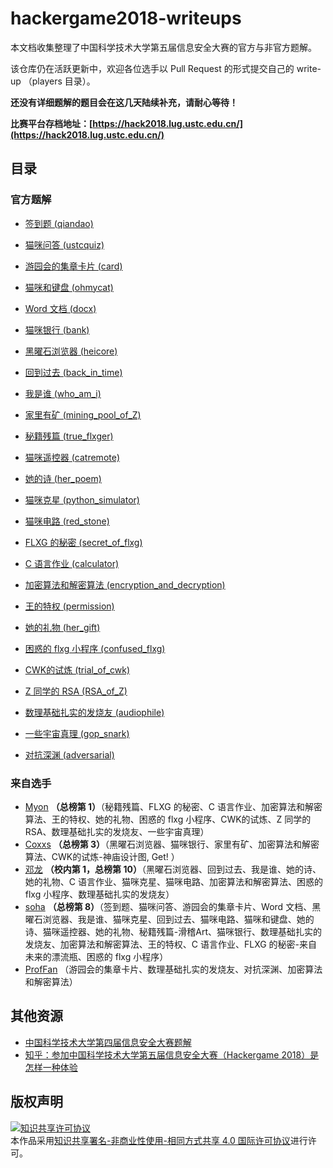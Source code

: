 # hackergame2018-writeups

本文档收集整理了中国科学技术大学第五届信息安全大赛的官方与非官方题解。

该仓库仍在活跃更新中，欢迎各位选手以 Pull Request 的形式提交自己的 write-up （players 目录）。

**还没有详细题解的题目会在这几天陆续补充，请耐心等待！**

**比赛平台存档地址：[https://hack2018.lug.ustc.edu.cn/](https://hack2018.lug.ustc.edu.cn/)**

## 目录

### 官方题解

- [签到题 (qiandao)](official/qiandao/README.md)

- [猫咪问答 (ustcquiz)](official/ustcquiz/README.md)

- [游园会的集章卡片 (card)](official/card/README.md)

- [猫咪和键盘 (ohmycat)](official/ohmycat/README.md)

- [Word 文档 (docx)](official/docx/README.md)

- [猫咪银行 (bank)](official/bank/README.md)

- [黑曜石浏览器 (heicore)](official/heicore/README.md)

- [回到过去 (back_in_time)](official/back_in_time/README.md)

- [我是谁 (who_am_i)](official/who_am_i/README.md)

- [家里有矿 (mining_pool_of_Z)](official/mining_pool_of_Z/README.md)

- [秘籍残篇 (true_flxger)](official/true_flxger/README.md)

- [猫咪遥控器 (catremote)](official/catremote/README.md)

- [她的诗 (her_poem)](official/her_poem/README.md)

- [猫咪克星 (python_simulator)](official/python_simulator/README.md)

- [猫咪电路 (red_stone)](official/red_stone/README.md)

- [FLXG 的秘密 (secret_of_flxg)](official/secret_of_flxg/README.md)

- [C 语言作业 (calculator)](official/calculator/README.md)

- [加密算法和解密算法 (encryption_and_decryption)](official/encryption_and_decryption/README.md)

- [王的特权 (permission)](official/permission/README.md)

- [她的礼物 (her_gift)](official/her_gift/README.md)

- [困惑的 flxg 小程序 (confused_flxg)](official/confused_flxg/README.md)

- [CWK的试炼 (trial_of_cwk)](official/trial_of_cwk/README.md)

- [Z 同学的 RSA (RSA_of_Z)](official/RSA_of_Z/README.md)

- [数理基础扎实的发烧友 (audiophile)](official/audiophile/README.md)

- [一些宇宙真理 (gop_snark)](official/gop_snark/README.md)

- [对抗深渊 (adversarial)](official/adversarial/README.md)

### 来自选手

- [Myon](players/myon/README.md) **（总榜第 1）**（秘籍残篇、FLXG 的秘密、C 语言作业、加密算法和解密算法、王的特权、她的礼物、困惑的 flxg 小程序、CWK的试炼、Z 同学的 RSA、数理基础扎实的发烧友、一些宇宙真理）
- [Coxxs](players/coxxs/README.md) **（总榜第 3）**（黑曜石浏览器、猫咪银行、家里有矿、加密算法和解密算法、CWK的试炼-神庙设计图, Get! ）
- [邓龙](players/dl/README.md) **（校内第 1，总榜第 10）**（黑曜石浏览器、回到过去、我是谁、她的诗、她的礼物、C 语言作业、猫咪克星、猫咪电路、加密算法和解密算法、困惑的 flxg 小程序、数理基础扎实的发烧友）
- [soha](https://soha.moe/post/ustc-ctf-2018-writeup.html) **（总榜第 8）**（签到题、猫咪问答、游园会的集章卡片、Word 文档、黑曜石浏览器、我是谁、猫咪克星、回到过去、猫咪电路、猫咪和键盘、她的诗、猫咪遥控器、她的礼物、秘籍残篇-滑稽Art、猫咪银行、数理基础扎实的发烧友、加密算法和解密算法、王的特权、C 语言作业、FLXG 的秘密-来自未来的漂流瓶、困惑的 flxg 小程序）
- [ProfFan](ProfFan/README.md) （游园会的集章卡片、数理基础扎实的发烧友、对抗深渊、加密算法和解密算法）

## 其他资源

- [中国科学技术大学第四届信息安全大赛题解](https://volltin.gitbooks.io/hackergame2017-writeup/)
- [知乎：参加中国科学技术大学第五届信息安全大赛（Hackergame 2018）是怎样一种体验](https://www.zhihu.com/question/297850153)

## 版权声明
<a rel="license" href="http://creativecommons.org/licenses/by-nc-sa/4.0/"><img alt="知识共享许可协议" style="border-width:0" src="https://i.creativecommons.org/l/by-nc-sa/4.0/88x31.png" /></a><br />本作品采用<a rel="license" href="http://creativecommons.org/licenses/by-nc-sa/4.0/">知识共享署名-非商业性使用-相同方式共享 4.0 国际许可协议</a>进行许可。
